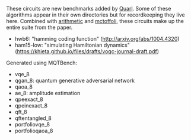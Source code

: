 These circuits are new benchmarks added by [Quarl](https://arxiv.org/pdf/2307.10120.pdf).
Some of these algorithms appear in their own directories but for recordkeeping they live here.
Combined with [arithmetic](../arithmetic) and [mctoffoli](../mctoffoli), these circuits make up the entire suite from the paper.

- hwb6: "hamming coding function" (http://arxiv.org/abs/1004.4320)
- ham15-low: "simulating Hamiltonian dynamics" (https://khieta.github.io/files/drafts/voqc-journal-draft.pdf)

Generated using MQTBench:
- vqe_8
- qgan_8: quantum generative adversarial network
- qaoa_8
- ae_8: amplitude estimation
- qpeexact_8
- qpeinexact_8
- qft_8
- qftentangled_8
- portfoliovqe_8
- portfolioqaoa_8
